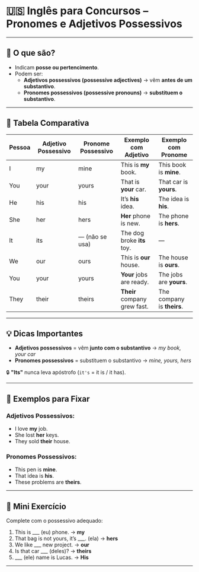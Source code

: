 # 🇺🇸 Inglês para Concursos – Pronomes e Adjetivos Possessivos

---

## 📌 O que são?

- Indicam **posse ou pertencimento**.
- Podem ser:
  - **Adjetivos possessivos (possessive adjectives)** → vêm **antes de um substantivo**.
  - **Pronomes possessivos (possessive pronouns)** → **substituem o substantivo**.

---

## 🧾 Tabela Comparativa

| Pessoa | Adjetivo Possessivo | Pronome Possessivo | Exemplo com Adjetivo         | Exemplo com Pronome             |
|--------|----------------------|---------------------|-------------------------------|----------------------------------|
| I      | my                   | mine                | This is **my** book.          | This book is **mine**.          |
| You    | your                 | yours               | That is **your** car.         | That car is **yours**.          |
| He     | his                  | his                 | It’s **his** idea.            | The idea is **his**.            |
| She    | her                  | hers                | **Her** phone is new.         | The phone is **hers**.          |
| It     | its                  | — (não se usa)      | The dog broke **its** toy.    | —                                |
| We     | our                  | ours                | This is **our** house.        | The house is **ours**.          |
| You    | your                 | yours               | **Your** jobs are ready.      | The jobs are **yours**.         |
| They   | their                | theirs              | **Their** company grew fast.  | The company is **theirs**.      |

---

## 💡 Dicas Importantes

- **Adjetivos possessivos** = vêm **junto com o substantivo** → *my book, your car*
- **Pronomes possessivos** = substituem o substantivo → *mine, yours, hers*

🔒 **"Its"** nunca leva apóstrofo (`it's` = it is / it has).

---

## 🧠 Exemplos para Fixar

### Adjetivos Possessivos:
- I love **my** job.
- She lost **her** keys.
- They sold **their** house.

### Pronomes Possessivos:
- This pen is **mine**.
- That idea is **his**.
- These problems are **theirs**.

---

## 📝 Mini Exercício

Complete com o possessivo adequado:

1. This is ___ (eu) phone. → **my**
2. That bag is not yours, it’s ___. (ela) → **hers**
3. We like ___ new project. → **our**
4. Is that car ___ (deles)? → **theirs**
5. ___ (ele) name is Lucas. → **His**

---

